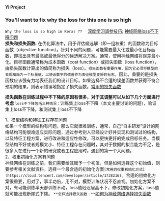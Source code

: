 **Yi Project**
### You’ll want to fix why the loss for this one is so high
`Why the loss is so high in Keras ??  `
[深度学习调参技巧](https://tsinghua-gongjing.github.io/posts/DL-tricks.html); [神经网络loss不下降问题](https://blog.ailemon.net/2019/02/26/solution-to-loss-doesnt-drop-in-nn-train/)   
**损失和损失函数:** 在优化算法中，用于评估候选解（即一组权重）的函数称为目标函数（objective function）。针对不同的问题，可能需要最大化或最小化目标函数，即找出具有最高或最低得分的候选解决方案。通常，使用神经网络将误差最小化。目标函数通常称为成本函数（cost function）或损失函数（loss function），由损失函数计算出的值简称为损失（loss）。`损失函数有重要作用，因为它必须将模型的表现精简为一个标量值，以使该数字的改善作为表征模型变好的标志`。因此，重要的是损失函数应该强有力地表征我们的设计目标。如果选择不合适的误差函数并获得不符合预期的结果，则表示错误地指定了损失函数。[常用的损失函数](https://blog.csdn.net/weixin_39653948/article/details/105961968)

**损失函数在训练过程中不下降的原因有很多，对于其调整可以从如下几个方面进行考虑**
`loss不下降包括三种情况：`训练集上loss不下降（本文主要讨论的问题），验证集上loss不下降，和测试集上loss不下降 

1、模型结构和特征工程存在问题  
  如果一个模型的结构有问题，那么它就很难训练，通常，自己“自主研发”设计的网络结构可能很难适应实际问题，通过参考别人已经设计好并实现和测试过的结构，以及特征工程方案，进行改进和适应性修改，可以更快更好的完成目标任务。当模型结构不好或者规模太小、特征工程存在问题时，其对于数据的拟合能力不足，是很多人在进行一个新的研究或者工程应用时，遇到的第一个大问题。  
2、权重初始化方案有问题  
神经网络在训练之前，我们需要给其赋予一个初值，但是如何选择这个初始值，则要参考相关文献资料，选择一个最合适的初始化方案`[常用的权重初始化方式](https://cloud.tencent.com/developer/article/1738216)`。合适的初始化方案很重要，用对了，事半功倍，用不对，模型训练状况不忍直视。初始化方案不对，有可能训练半天都训练不动，loss值迟迟居高不下，修改初始化方案，loss值就可能出现断崖式下降。
  `**怎样选择损失函数：**`[如何为神经网络选择损失函数](https://blog.csdn.net/weixin_39653948/article/details/105961968)
